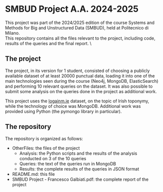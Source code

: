 # SMBUD Project A.A. 2024-2025
This project was part of the 2024/2025 edition of the course Systems and Methods for Big and Unstructured Data (SMBUD), held at Politecnico di Milano. \
This repository contains all the files relevant to the project, including code, results of the queries and the final report. \

## The project
The project, in its version for 1 student, consisted of choosing a publicly available dataset of at least 20000 punctual data, loading it into one of the main technologies seen during the course (Neo4j, MongoDB, ElasticSearch) and performing 10 relevant queries on the dataset. It was also possible to submit some analysis on the queries done in the project as additional work.

This project uses the [logainm.ie](https://www.logainm.ie/en/) dataset, on the topic of Irish toponymy, while the technology of choice was MongoDB. Additional work was provided using Python (the pymongo library in particular).

## The repository
The repository is organized as follows:
 - OtherFiles: the files of the project
   - Analysis: the Python scripts and the results of the analysis conducted on 3 of the 10 queries
   - Queries: the text of the queries run in MongoDB
   - Results: the complete results of the queries in JSON format
 - README.md: this file
 - SMBUD Project - Francesco Galbiati.pdf: the complete report of the project
